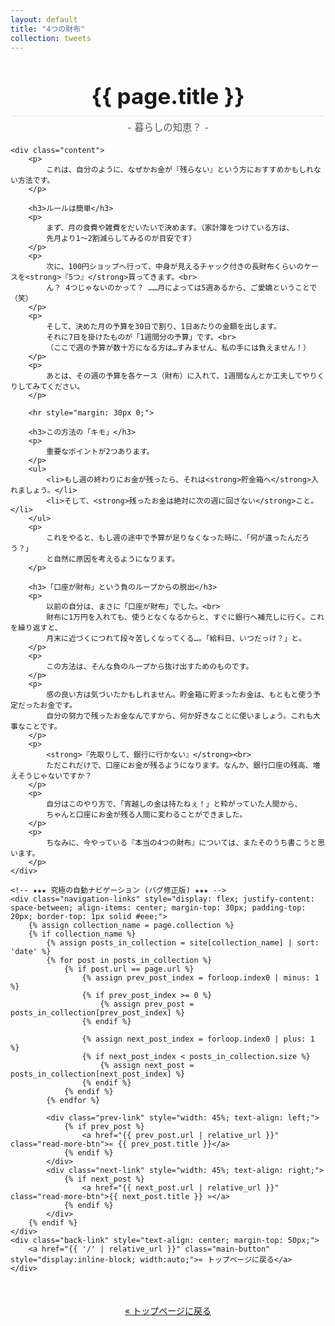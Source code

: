 ```yaml
---
layout: default
title: "4つの財布"
collection: tweets
---
```


<div class="container blog-post" style="max-width: 850px;">
    <header style="text-align:center; margin-bottom: 20px;">
        <!-- ★★★ Jekyllの魔法で、タイトルを自動表示 ★★★ -->
        <h1 style="font-size: 2.5em; border-bottom: 2px solid #eee; padding-bottom:10px; margin-bottom: 5px;">{{ page.title }}</h1>
        <p style="font-size: 1.1em; color: #555; margin-top: 0;">- 暮らしの知恵？ -</p>
    </header>

    <div class="content">
        <p>
            これは、自分のように、なぜかお金が『残らない』という方におすすめかもしれない方法です。
        </p>

        <h3>ルールは簡単</h3>
        <p>
            まず、月の食費や雑費をだいたいで決めます。（家計簿をつけている方は、
            先月より1〜2割減らしてみるのが目安です）
        </p>
        <p>
            次に、100円ショップへ行って、中身が見えるチャック付きの長財布くらいのケースを<strong>『5つ』</strong>買ってきます。<br>
            ん？ 4つじゃないのかって？ ……月によっては5週あるから、ご愛嬌ということで（笑）
        </p>
        <p>
            そして、決めた月の予算を30日で割り、1日あたりの金額を出します。
            それに7日を掛けたものが「1週間分の予算」です。<br>
            （ここで週の予算が数十万になる方は…すみません、私の手には負えません！）
        </p>
        <p>
            あとは、その週の予算を各ケース（財布）に入れて、1週間なんとか工夫してやりくりしてみてください。
        </p>

        <hr style="margin: 30px 0;">
        
        <h3>この方法の「キモ」</h3>
        <p>
            重要なポイントが2つあります。
        </p>
        <ul>
            <li>もし週の終わりにお金が残ったら、それは<strong>貯金箱へ</strong>入れましょう。</li>
            <li>そして、<strong>残ったお金は絶対に次の週に回さない</strong>こと。</li>
        </ul>
        <p>
            これをやると、もし週の途中で予算が足りなくなった時に、「何が違ったんだろう？」
            と自然に原因を考えるようになります。
        </p>

        <h3>「口座が財布」という負のループからの脱出</h3>
        <p>
            以前の自分は、まさに「口座が財布」でした。<br>
            財布に1万円を入れても、使うとなくなるからと、すぐに銀行へ補充しに行く。これを繰り返すと、
            月末に近づくにつれて段々苦しくなってくる…。「給料日、いつだっけ？」と。
        </p>
        <p>
            この方法は、そんな負のループから抜け出すためのものです。
        </p>
        <p>
            感の良い方は気づいたかもしれません。貯金箱に貯まったお金は、もともと使う予定だったお金です。
            自分の努力で残ったお金なんですから、何か好きなことに使いましょう。これも大事なことです。
        </p>
        <p>
            <strong>『先取りして、銀行に行かない』</strong><br>
            ただこれだけで、口座にお金が残るようになります。なんか、銀行口座の残高、増えそうじゃないですか？
        </p>
        <p>
            自分はこのやり方で、「宵越しの金は持たねぇ！」と粋がっていた人間から、
            ちゃんと口座にお金が残る人間に変わることができました。
        </p>
        <p>
            ちなみに、今やっている『本当の4つの財布』については、またそのうち書こうと思います。
        </p>
    </div>

    <!-- ★★★ 究極の自動ナビゲーション (バグ修正版) ★★★ -->
    <div class="navigation-links" style="display: flex; justify-content: space-between; align-items: center; margin-top: 30px; padding-top: 20px; border-top: 1px solid #eee;">
        {% assign collection_name = page.collection %}
        {% if collection_name %}
            {% assign posts_in_collection = site[collection_name] | sort: 'date' %}
            {% for post in posts_in_collection %}
                {% if post.url == page.url %}
                    {% assign prev_post_index = forloop.index0 | minus: 1 %}
                    {% if prev_post_index >= 0 %}
                        {% assign prev_post = posts_in_collection[prev_post_index] %}
                    {% endif %}

                    {% assign next_post_index = forloop.index0 | plus: 1 %}
                    {% if next_post_index < posts_in_collection.size %}
                        {% assign next_post = posts_in_collection[next_post_index] %}
                    {% endif %}
                {% endif %}
            {% endfor %}
            
            <div class="prev-link" style="width: 45%; text-align: left;">
                {% if prev_post %}
                    <a href="{{ prev_post.url | relative_url }}" class="read-more-btn">« {{ prev_post.title }}</a>
                {% endif %}
            </div>
            <div class="next-link" style="width: 45%; text-align: right;">
                {% if next_post %}
                    <a href="{{ next_post.url | relative_url }}" class="read-more-btn">{{ next_post.title }} »</a>
                {% endif %}
            </div>
        {% endif %}
    </div>
    <div class="back-link" style="text-align: center; margin-top: 50px;">
        <a href="{{ '/' | relative_url }}" class="main-button" style="display:inline-block; width:auto;">« トップページに戻る</a>
    </div>
</div>
    <div class="back-link" style="text-align: center; margin-top: 50px;">
        <a href="{{ '/' | relative_url }}" class="main-button" style="display:inline-block; width:auto;">« トップページに戻る</a>
    </div>
</div>